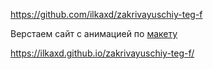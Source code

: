 https://github.com/ilkaxd/zakrivayuschiy-teg-f

Верстаем сайт с анимацией по [макету](#https://www.figma.com/file/JQhPLs2COLIeZtAtlsBS34/%238-%3C%2Fзакрывающий-тег%3E?node-id=801%3A16&mode=dev)

https://ilkaxd.github.io/zakrivayuschiy-teg-f/
